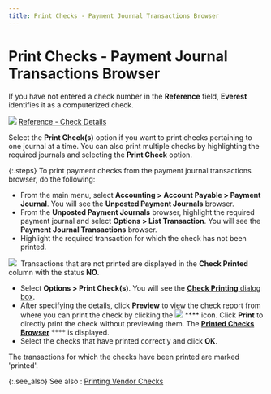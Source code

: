 ```yaml
---
title: Print Checks - Payment Journal Transactions Browser
---
```


# Print Checks - Payment Journal Transactions Browser


If you have not entered a check number in the **Reference**  field, **Everest** identifies it as  a computerized check.


![]({{site.acc_baseurl}}/img/lens.gif) [Reference  - Check Details]({{site.acc_baseurl}}/misc/the_check_display_section_manpmtjrnl_contents.html#reference_number)


Select the **Print Check(s)** option if you want to print checks pertaining to one journal at  a time. You can also print multiple checks by highlighting the required  journals and selecting the **Print Check** option.


{:.steps}
To print payment checks from the payment  journal transactions browser, do the following:

- From the main  menu, select **Accounting &gt; Account 
 Payable &gt; Payment Journal**. You will see the **Unposted 
 Payment Journals** browser.
- From the **Unposted Payment Journals** browser, highlight  the required payment journal and select **Options 
 &gt; List Transaction**. You will see the **Payment 
 Journal Transactions** browser.
- Highlight the  required transaction for which the check has not been printed.



![]({{site.acc_baseurl}}/img/hint.gif)  Transactions  that are not printed are displayed in the **Check 
 Printed** column with the status **NO**.

- Select **Options &gt; Print Check(s)**.  You will see the [**Check 
 Printing** dialog box]({{site.acc_baseurl}}/misc/check_printing_dialog.html).
- After specifying  the details, click **Preview** to  view the check report from where you can print the check by clicking the  ![]({{site.acc_baseurl}}/img/act_print.gif) **** icon. Click **Print** to directly print the check without  previewing them. The [**Printed 
 Checks Browser**]({{site.acc_baseurl}}/misc/the_printed_checks_browser.html) **** is displayed.
- Select the  checks that have printed correctly and click **OK**.



The transactions for which the checks have been printed are marked 'printed'.


{:.see_also}
See also
: [Printing Vendor Checks]({{site.acc_baseurl}}/vendor-payments-and-refunds/payment-jrnl-proc/printing-checks/printing_checks.html)
